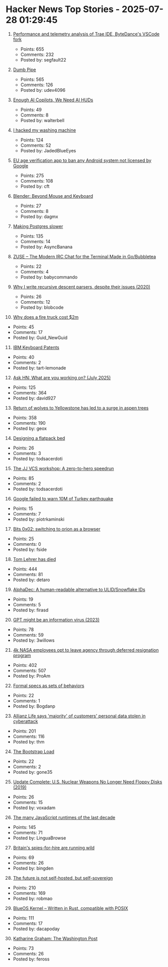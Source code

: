 # Hacker News Top Stories - 2025-07-28 01:29:45

1. [Performance and telemetry analysis of Trae IDE, ByteDance's VSCode fork](https://github.com/segmentationf4u1t/trae_telemetry_research)
   - Points: 655
   - Comments: 232
   - Posted by: segfault22

2. [Dumb Pipe](https://www.dumbpipe.dev/)
   - Points: 565
   - Comments: 126
   - Posted by: udev4096

3. [Enough AI Copilots, We Need AI HUDs](https://www.geoffreylitt.com/2025/07/27/enough-ai-copilots-we-need-ai-huds)
   - Points: 49
   - Comments: 8
   - Posted by: walterbell

4. [I hacked my washing machine](https://nexy.blog/2025/07/27/how-i-hacked-my-washing-machine/)
   - Points: 124
   - Comments: 52
   - Posted by: JadedBlueEyes

5. [EU age verification app to ban any Android system not licensed by Google](https://www.reddit.com/r/degoogle/s/YxmPgFes8a)
   - Points: 275
   - Comments: 108
   - Posted by: cft

6. [Blender: Beyond Mouse and Keyboard](https://code.blender.org/2025/07/beyond-mouse-keyboard/)
   - Points: 27
   - Comments: 8
   - Posted by: dagmx

7. [Making Postgres slower](https://byteofdev.com/posts/making-postgres-slow/)
   - Points: 135
   - Comments: 14
   - Posted by: AsyncBanana

8. [ZUSE – The Modern IRC Chat for the Terminal Made in Go/Bubbletea](https://github.com/babycommando/zuse)
   - Points: 22
   - Comments: 4
   - Posted by: babycommando

9. [Why I write recursive descent parsers, despite their issues (2020)](https://utcc.utoronto.ca/~cks/space/blog/programming/WhyRDParsersForMe)
   - Points: 26
   - Comments: 12
   - Posted by: blobcode

10. [Why does a fire truck cost $2m](https://thehustle.co/originals/why-does-a-fire-truck-cost-2-million)
   - Points: 45
   - Comments: 17
   - Posted by: Guid_NewGuid

11. [IBM Keyboard Patents](https://sharktastica.co.uk/topics/patents)
   - Points: 40
   - Comments: 2
   - Posted by: tart-lemonade

12. [Ask HN: What are you working on? (July 2025)](undefined)
   - Points: 125
   - Comments: 364
   - Posted by: david927

13. [Return of wolves to Yellowstone has led to a surge in aspen trees](https://www.livescience.com/animals/land-mammals/return-of-wolves-to-yellowstone-has-led-to-a-surge-in-aspen-trees-unseen-for-80-years)
   - Points: 358
   - Comments: 190
   - Posted by: geox

14. [Designing a flatpack bed](https://kevinlynagh.com/newsletter/2025_07_flatpack/)
   - Points: 26
   - Comments: 3
   - Posted by: todsacerdoti

15. [The JJ VCS workshop: A zero-to-hero speedrun](https://github.com/jkoppel/jj-workshop)
   - Points: 85
   - Comments: 2
   - Posted by: todsacerdoti

16. [Google failed to warn 10M of Turkey earthquake](https://www.bbc.com/news/articles/c77v2kx304go)
   - Points: 15
   - Comments: 7
   - Posted by: piotrkaminski

17. [Bits 0x02: switching to orion as a browser](https://andinfinity.eu/post/2025-07-24-bits-0x02/)
   - Points: 25
   - Comments: 0
   - Posted by: fside

18. [Tom Lehrer has died](https://www.nytimes.com/2025/07/27/arts/music/tom-lehrer-dead.html)
   - Points: 444
   - Comments: 81
   - Posted by: detaro

19. [AlphaDec: A human-readable alternative to ULID/Snowflake IDs](https://github.com/firasd/alphadec)
   - Points: 19
   - Comments: 5
   - Posted by: firasd

20. [GPT might be an information virus (2023)](https://nonint.com/2023/03/09/gpt-might-be-an-information-virus/)
   - Points: 78
   - Comments: 59
   - Posted by: 3willows

21. [4k NASA employees opt to leave agency through deferred resignation program](https://www.kcrw.com/news/shows/npr/npr-story/nx-s1-5481304)
   - Points: 402
   - Comments: 507
   - Posted by: ProAm

22. [Formal specs as sets of behaviors](https://surfingcomplexity.blog/2025/07/26/formal-specs-as-sets-of-behaviors/)
   - Points: 22
   - Comments: 1
   - Posted by: Bogdanp

23. [Allianz Life says 'majority' of customers' personal data stolen in cyberattack](https://techcrunch.com/2025/07/26/allianz-life-says-majority-of-customers-personal-data-stolen-in-cyberattack/)
   - Points: 201
   - Comments: 116
   - Posted by: thm

24. [The Bootstrap Load](http://www.intel4004.com/btstrp.htm)
   - Points: 22
   - Comments: 2
   - Posted by: gone35

25. [Update Complete: U.S. Nuclear Weapons No Longer Need Floppy Disks (2019)](https://www.nytimes.com/2019/10/24/us/nuclear-weapons-floppy-disks.html)
   - Points: 26
   - Comments: 15
   - Posted by: voxadam

26. [The many JavaScript runtimes of the last decade](https://buttondown.com/whatever_jamie/archive/the-many-many-many-javascript-runtimes-of-the-last-decade/)
   - Points: 145
   - Comments: 71
   - Posted by: LinguaBrowse

27. [Britain's spies-for-hire are running wild](https://www.politico.eu/article/uk-british-spies-private-intelligence-government-ministers/)
   - Points: 69
   - Comments: 26
   - Posted by: bingden

28. [The future is not self-hosted, but self-sovereign](https://www.robertmao.com/blog/en/the-future-is-not-self-hosted-but-self-sovereign)
   - Points: 210
   - Comments: 169
   - Posted by: robmao

29. [BlueOS Kernel – Written in Rust, compatible with POSIX](https://github.com/vivoblueos/kernel)
   - Points: 111
   - Comments: 17
   - Posted by: dacapoday

30. [Katharine Graham: The Washington Post](https://fs.blog/knowledge-project-podcast/outliers-katharine-graham/)
   - Points: 73
   - Comments: 26
   - Posted by: feross

